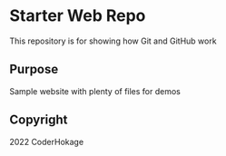 # Starter Web Repo

This repository is for showing how Git and GitHub work

## Purpose

Sample website with plenty of files for demos

## Copyright
2022 CoderHokage